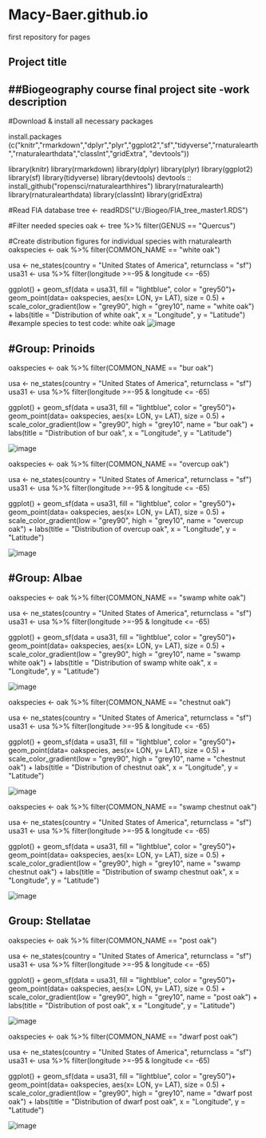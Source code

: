 # Macy-Baer.github.io
first repository for pages

## Project title
##Biogeography course final project site
-work description
- 
#Download & install all necessary packages

install.packages (c("knitr","rmarkdown","dplyr","plyr","ggplot2","sf","tidyverse","rnaturalearth","rnaturalearthdata","classInt","gridExtra", "devtools"))


library(knitr)
library(rmarkdown)
library(dplyr)
library(plyr)
library(ggplot2)
library(sf)
library(tidyverse)
library(devtools)
devtools :: install_github("ropensci/rnaturalearthhires")
library(rnaturalearth)
library(rnaturalearthdata)
library(classInt)
library(gridExtra)

#Read FIA database 
tree <- readRDS("U:/Biogeo/FIA_tree_master1.RDS")

#Filter needed species
oak <- tree %>%
  filter(GENUS == "Quercus")

#Create distribution figures for individual species with rnaturalearth
oakspecies <- oak %>%
  filter(COMMON_NAME == "white oak") 

usa <- ne_states(country = "United States of America", returnclass = "sf")
usa31 <- usa %>%
  filter(longitude >=-95 & longitude <= -65)

ggplot() +
   geom_sf(data = usa31, fill = "lightblue", color = "grey50")+
  geom_point(data= oakspecies, aes(x= LON, y= LAT), size = 0.5) +
       scale_color_gradient(low = "grey90", high = "grey10", name = "white oak") +
      labs(title = "Distribution of white oak", x = "Longitude", y = "Latitude")
#example species to test code: white oak
![image](https://github.com/user-attachments/assets/0c0b036a-689f-4a16-b456-73b3727d31e5)

#Group: Prinoids
-
oakspecies <- oak %>%
  filter(COMMON_NAME == "bur oak") 

usa <- ne_states(country = "United States of America", returnclass = "sf")
usa31 <- usa %>%
  filter(longitude >=-95 & longitude <= -65)

ggplot() +
   geom_sf(data = usa31, fill = "lightblue", color = "grey50")+
  geom_point(data= oakspecies, aes(x= LON, y= LAT), size = 0.5) +
       scale_color_gradient(low = "grey90", high = "grey10", name = "bur oak") +
      labs(title = "Distribution of bur oak", x = "Longitude", y = "Latitude")
      
![image](https://github.com/user-attachments/assets/7598cd93-44b7-4e58-a7b5-02aeb113bb7e)

oakspecies <- oak %>%
  filter(COMMON_NAME == "overcup oak") 

usa <- ne_states(country = "United States of America", returnclass = "sf")
usa31 <- usa %>%
  filter(longitude >=-95 & longitude <= -65)

ggplot() +
   geom_sf(data = usa31, fill = "lightblue", color = "grey50")+
  geom_point(data= oakspecies, aes(x= LON, y= LAT), size = 0.5) +
       scale_color_gradient(low = "grey90", high = "grey10", name = "overcup oak") +
      labs(title = "Distribution of overcup oak", x = "Longitude", y = "Latitude")

![image](https://github.com/user-attachments/assets/d9a812cc-b109-4d8f-a612-45fb07e596d8)

#Group: Albae
-
oakspecies <- oak %>%
  filter(COMMON_NAME == "swamp white oak") 

usa <- ne_states(country = "United States of America", returnclass = "sf")
usa31 <- usa %>%
  filter(longitude >=-95 & longitude <= -65)

ggplot() +
   geom_sf(data = usa31, fill = "lightblue", color = "grey50")+
  geom_point(data= oakspecies, aes(x= LON, y= LAT), size = 0.5) +
       scale_color_gradient(low = "grey90", high = "grey10", name = "swamp white oak") +
      labs(title = "Distribution of swamp white oak", x = "Longitude", y = "Latitude")

![image](https://github.com/user-attachments/assets/65ba6f84-2db7-49ba-91bf-ff5853488ea8)

oakspecies <- oak %>%
  filter(COMMON_NAME == "chestnut oak") 

usa <- ne_states(country = "United States of America", returnclass = "sf")
usa31 <- usa %>%
  filter(longitude >=-95 & longitude <= -65)

ggplot() +
   geom_sf(data = usa31, fill = "lightblue", color = "grey50")+
  geom_point(data= oakspecies, aes(x= LON, y= LAT), size = 0.5) +
       scale_color_gradient(low = "grey90", high = "grey10", name = "chestnut oak") +
      labs(title = "Distribution of chestnut oak", x = "Longitude", y = "Latitude")

![image](https://github.com/user-attachments/assets/266fe95d-546f-4737-b51b-ce601a2b5e58)

oakspecies <- oak %>%
  filter(COMMON_NAME == "swamp chestnut oak") 

usa <- ne_states(country = "United States of America", returnclass = "sf")
usa31 <- usa %>%
  filter(longitude >=-95 & longitude <= -65)

ggplot() +
   geom_sf(data = usa31, fill = "lightblue", color = "grey50")+
  geom_point(data= oakspecies, aes(x= LON, y= LAT), size = 0.5) +
       scale_color_gradient(low = "grey90", high = "grey10", name = "swamp chestnut oak") +
      labs(title = "Distribution of swamp chestnut oak", x = "Longitude", y = "Latitude")
      
![image](https://github.com/user-attachments/assets/b073a8f2-98f4-4854-bf78-5477bf9371fb)

Group: Stellatae
-
oakspecies <- oak %>%
  filter(COMMON_NAME == "post oak") 

usa <- ne_states(country = "United States of America", returnclass = "sf")
usa31 <- usa %>%
  filter(longitude >=-95 & longitude <= -65)

ggplot() +
   geom_sf(data = usa31, fill = "lightblue", color = "grey50")+
  geom_point(data= oakspecies, aes(x= LON, y= LAT), size = 0.5) +
       scale_color_gradient(low = "grey90", high = "grey10", name = "post oak") +
      labs(title = "Distribution of post oak", x = "Longitude", y = "Latitude")

![image](https://github.com/user-attachments/assets/bc1fc780-3249-40c8-ae37-95cbfb7b3729)

oakspecies <- oak %>%
  filter(COMMON_NAME == "dwarf post oak") 

usa <- ne_states(country = "United States of America", returnclass = "sf")
usa31 <- usa %>%
  filter(longitude >=-95 & longitude <= -65)

ggplot() +
   geom_sf(data = usa31, fill = "lightblue", color = "grey50")+
  geom_point(data= oakspecies, aes(x= LON, y= LAT), size = 0.5) +
       scale_color_gradient(low = "grey90", high = "grey10", name = "dwarf post oak") +
      labs(title = "Distribution of dwarf post oak", x = "Longitude", y = "Latitude")

![image](https://github.com/user-attachments/assets/c04c1507-d8b3-4dc1-8bee-a512b971a594)
